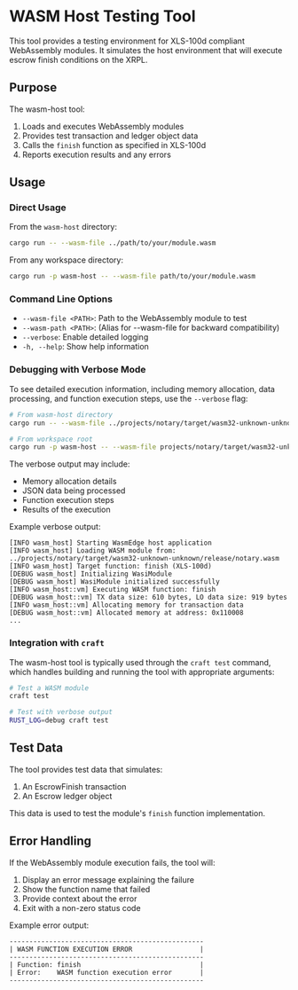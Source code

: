 # WASM Host Testing Tool

This tool provides a testing environment for XLS-100d compliant WebAssembly modules. It simulates the host environment that will execute escrow finish conditions on the XRPL.

## Purpose

The wasm-host tool:
1. Loads and executes WebAssembly modules
2. Provides test transaction and ledger object data
3. Calls the `finish` function as specified in XLS-100d
4. Reports execution results and any errors

## Usage

### Direct Usage

From the `wasm-host` directory:
```bash
cargo run -- --wasm-file ../path/to/your/module.wasm
```

From any workspace directory:
```bash
cargo run -p wasm-host -- --wasm-file path/to/your/module.wasm
```

### Command Line Options

- `--wasm-file <PATH>`: Path to the WebAssembly module to test
- `--wasm-path <PATH>`: (Alias for --wasm-file for backward compatibility)
- `--verbose`: Enable detailed logging
- `-h, --help`: Show help information

### Debugging with Verbose Mode

To see detailed execution information, including memory allocation, data processing, and function execution steps, use the `--verbose` flag:

```bash
# From wasm-host directory
cargo run -- --wasm-file ../projects/notary/target/wasm32-unknown-unknown/release/notary.wasm --verbose

# From workspace root
cargo run -p wasm-host -- --wasm-file projects/notary/target/wasm32-unknown-unknown/release/notary.wasm --verbose
```

The verbose output may include:
- Memory allocation details
- JSON data being processed
- Function execution steps
- Results of the execution

Example verbose output:
```
[INFO wasm_host] Starting WasmEdge host application
[INFO wasm_host] Loading WASM module from: ../projects/notary/target/wasm32-unknown-unknown/release/notary.wasm
[INFO wasm_host] Target function: finish (XLS-100d)
[DEBUG wasm_host] Initializing WasiModule
[DEBUG wasm_host] WasiModule initialized successfully
[INFO wasm_host::vm] Executing WASM function: finish
[DEBUG wasm_host::vm] TX data size: 610 bytes, LO data size: 919 bytes
[INFO wasm_host::vm] Allocating memory for transaction data
[DEBUG wasm_host::vm] Allocated memory at address: 0x110008
...
```

### Integration with `craft`

The wasm-host tool is typically used through the `craft test` command, which handles building and running the tool with appropriate arguments:

```bash
# Test a WASM module
craft test

# Test with verbose output
RUST_LOG=debug craft test
```

## Test Data

The tool provides test data that simulates:
1. An EscrowFinish transaction
2. An Escrow ledger object

This data is used to test the module's `finish` function implementation.

## Error Handling

If the WebAssembly module execution fails, the tool will:
1. Display an error message explaining the failure
2. Show the function name that failed
3. Provide context about the error
4. Exit with a non-zero status code

Example error output:
```
-------------------------------------------------
| WASM FUNCTION EXECUTION ERROR                 |
-------------------------------------------------
| Function: finish                              |
| Error:    WASM function execution error       |
-------------------------------------------------
``` 